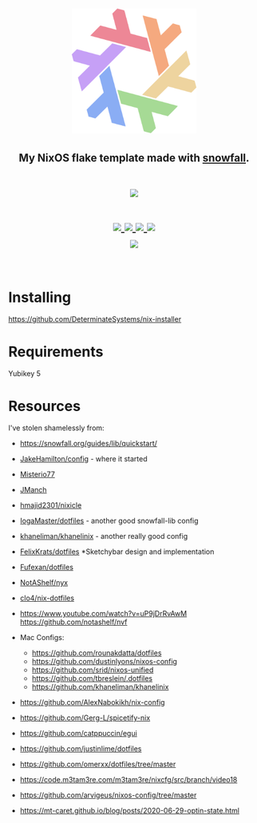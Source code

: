 <h1 align="center"> <img src="./.github/assets/flake.webp" width="250px"/></h1>
<h2 align="center">My NixOS flake template made with <a href="https://github.com/snowfallorg/lib">snowfall</a>.</h2>

<h1 align="center">
<a href='#'><img src="https://raw.githubusercontent.com/catppuccin/catppuccin/main/assets/palette/macchiato.png" width="600px"/></a>
  <br>
  <br>
  <div>
    <a href="https://github.com/sini/construct.nix/issues">
        <img src="https://img.shields.io/github/issues/sini/construct.nix?color=fab387&labelColor=303446&style=for-the-badge">
    </a>
    <a href="https://github.com/sini/construct.nix/stargazers">
        <img src="https://img.shields.io/github/stars/sini/construct.nix?color=ca9ee6&labelColor=303446&style=for-the-badge">
    </a>
    <a href="https://github.com/sini/construct.nix">
        <img src="https://img.shields.io/github/repo-size/sini/construct.nix?color=ea999c&labelColor=303446&style=for-the-badge">
    </a>
    <a href="https://github.com/sini/construct.nix/blob/main/.github/LICENCE">
        <img src="https://img.shields.io/static/v1.svg?style=for-the-badge&label=License&message=GPL-3&logoColor=ca9ee6&colorA=313244&colorB=cba6f7"/>
    </a>
    <br>
    </div>
        <img href="https://builtwithnix.org" src="https://builtwithnix.org/badge.svg"/>
   </h1>
   <br>

# Installing

https://github.com/DeterminateSystems/nix-installer

# Requirements

Yubikey 5

# Resources

I've stolen shamelessly from:

-   https://snowfall.org/guides/lib/quickstart/

-   [JakeHamilton/config](https://github.com/jakehamilton/config) - where it
    started

-   [Misterio77](https://github.com/Misterio77/nix-config/)

-   [JManch](https://github.com/JManch/nixos)

-   [hmajid2301/nixicle](https://github.com/hmajid2301/nixicle/tree/main)

-   [IogaMaster/dotfiles](https://github.com/IogaMaster/dotfiles/) - another good
    snowfall-lib config

-   [khaneliman/khanelinix](https://github.com/khaneliman/khanelinix) - another
    really good config

-   [FelixKrats/dotfiles](https://github.com/FelixKratz/dotfiles) \*Sketchybar
    design and implementation

-   [Fufexan/dotfiles](https://github.com/fufexan/dotfiles)

-   [NotAShelf/nyx](https://github.com/NotAShelf/nyx)

-   [clo4/nix-dotfiles](https://github.com/clo4/nix-dotfiles)

-   https://www.youtube.com/watch?v=uP9jDrRvAwM https://github.com/notashelf/nvf

-   Mac Configs:

    -   https://github.com/rounakdatta/dotfiles
    -   https://github.com/dustinlyons/nixos-config
    -   https://github.com/srid/nixos-unified
    -   https://github.com/tbreslein/.dotfiles
    -   https://github.com/khaneliman/khanelinix

-   https://github.com/AlexNabokikh/nix-config

-   https://github.com/Gerg-L/spicetify-nix

-   https://github.com/catppuccin/egui

-   https://github.com/justinlime/dotfiles

-   https://github.com/omerxx/dotfiles/tree/master

-   https://code.m3tam3re.com/m3tam3re/nixcfg/src/branch/video18

-   https://github.com/arvigeus/nixos-config/tree/master

-   https://mt-caret.github.io/blog/posts/2020-06-29-optin-state.html
